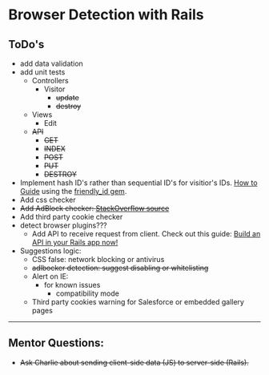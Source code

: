 # Browser Detection with Rails

## ToDo's
 - add data validation
 - add unit tests
    - Controllers
        - Visitor
            - ~~update~~
            - ~~destroy~~
    - Views
        - Edit
    - ~~API~~
        - ~~GET~~
        - ~~INDEX~~
        - ~~POST~~
        - ~~PUT~~
        - ~~DESTROY~~
 - Implement hash ID's rather than sequential ID's for visitior's IDs. [How to Guide](https://hackernoon.com/how-to-use-hash-ids-in-your-url-in-ruby-on-rails-5-e8b7cdd31733) using the [friendly_id gem](https://github.com/norman/friendly_id).
 - Add css checker
 - ~~Add AdBlock checker: [StackOverflow source](https://stackoverflow.com/a/20505898)~~
 - Add third party cookie checker
 - detect browser plugins???
    - Add API to receive request from client. Check out this guide: [Build an API in your Rails app now!](https://www.kollegorna.se/en/2015/04/build-an-api-now/)
 - Suggestions logic:
    - CSS false: network blocking or antivirus
    - ~~adlbocker detection: suggest disabling or whitelisting~~
    - Alert on IE:
        - for known issues
            - compatibility mode
    - Third party cookies warning for Salesforce or embedded gallery pages

---
    
## Mentor Questions:

- ~~Ask Charlie about sending client-side data (JS) to server-side (Rails).~~
